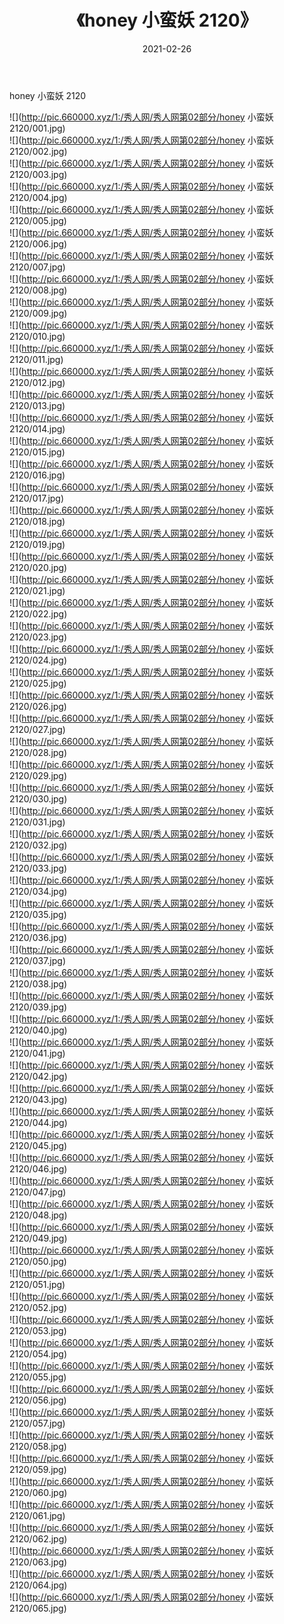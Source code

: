 ﻿---
layout: post
title:  《honey 小蛮妖 2120》
date:   2021-02-26
img: http://pic.660000.xyz/1:/秀人网/秀人网第02部分/honey 小蛮妖 2120/000.jpg
categories: [美女, 清纯, 唯美]
---

honey 小蛮妖 2120

  ![](http://pic.660000.xyz/1:/秀人网/秀人网第02部分/honey 小蛮妖 2120/001.jpg) <br> ![](http://pic.660000.xyz/1:/秀人网/秀人网第02部分/honey 小蛮妖 2120/002.jpg) <br> ![](http://pic.660000.xyz/1:/秀人网/秀人网第02部分/honey 小蛮妖 2120/003.jpg) <br> ![](http://pic.660000.xyz/1:/秀人网/秀人网第02部分/honey 小蛮妖 2120/004.jpg) <br> ![](http://pic.660000.xyz/1:/秀人网/秀人网第02部分/honey 小蛮妖 2120/005.jpg) <br> ![](http://pic.660000.xyz/1:/秀人网/秀人网第02部分/honey 小蛮妖 2120/006.jpg) <br> ![](http://pic.660000.xyz/1:/秀人网/秀人网第02部分/honey 小蛮妖 2120/007.jpg) <br> ![](http://pic.660000.xyz/1:/秀人网/秀人网第02部分/honey 小蛮妖 2120/008.jpg) <br> ![](http://pic.660000.xyz/1:/秀人网/秀人网第02部分/honey 小蛮妖 2120/009.jpg) <br> ![](http://pic.660000.xyz/1:/秀人网/秀人网第02部分/honey 小蛮妖 2120/010.jpg) <br> ![](http://pic.660000.xyz/1:/秀人网/秀人网第02部分/honey 小蛮妖 2120/011.jpg) <br> ![](http://pic.660000.xyz/1:/秀人网/秀人网第02部分/honey 小蛮妖 2120/012.jpg) <br> ![](http://pic.660000.xyz/1:/秀人网/秀人网第02部分/honey 小蛮妖 2120/013.jpg) <br> ![](http://pic.660000.xyz/1:/秀人网/秀人网第02部分/honey 小蛮妖 2120/014.jpg) <br> ![](http://pic.660000.xyz/1:/秀人网/秀人网第02部分/honey 小蛮妖 2120/015.jpg) <br> ![](http://pic.660000.xyz/1:/秀人网/秀人网第02部分/honey 小蛮妖 2120/016.jpg) <br> ![](http://pic.660000.xyz/1:/秀人网/秀人网第02部分/honey 小蛮妖 2120/017.jpg) <br> ![](http://pic.660000.xyz/1:/秀人网/秀人网第02部分/honey 小蛮妖 2120/018.jpg) <br> ![](http://pic.660000.xyz/1:/秀人网/秀人网第02部分/honey 小蛮妖 2120/019.jpg) <br> ![](http://pic.660000.xyz/1:/秀人网/秀人网第02部分/honey 小蛮妖 2120/020.jpg) <br> ![](http://pic.660000.xyz/1:/秀人网/秀人网第02部分/honey 小蛮妖 2120/021.jpg) <br> ![](http://pic.660000.xyz/1:/秀人网/秀人网第02部分/honey 小蛮妖 2120/022.jpg) <br> ![](http://pic.660000.xyz/1:/秀人网/秀人网第02部分/honey 小蛮妖 2120/023.jpg) <br> ![](http://pic.660000.xyz/1:/秀人网/秀人网第02部分/honey 小蛮妖 2120/024.jpg) <br> ![](http://pic.660000.xyz/1:/秀人网/秀人网第02部分/honey 小蛮妖 2120/025.jpg) <br> ![](http://pic.660000.xyz/1:/秀人网/秀人网第02部分/honey 小蛮妖 2120/026.jpg) <br> ![](http://pic.660000.xyz/1:/秀人网/秀人网第02部分/honey 小蛮妖 2120/027.jpg) <br> ![](http://pic.660000.xyz/1:/秀人网/秀人网第02部分/honey 小蛮妖 2120/028.jpg) <br> ![](http://pic.660000.xyz/1:/秀人网/秀人网第02部分/honey 小蛮妖 2120/029.jpg) <br> ![](http://pic.660000.xyz/1:/秀人网/秀人网第02部分/honey 小蛮妖 2120/030.jpg) <br> ![](http://pic.660000.xyz/1:/秀人网/秀人网第02部分/honey 小蛮妖 2120/031.jpg) <br> ![](http://pic.660000.xyz/1:/秀人网/秀人网第02部分/honey 小蛮妖 2120/032.jpg) <br> ![](http://pic.660000.xyz/1:/秀人网/秀人网第02部分/honey 小蛮妖 2120/033.jpg) <br> ![](http://pic.660000.xyz/1:/秀人网/秀人网第02部分/honey 小蛮妖 2120/034.jpg) <br> ![](http://pic.660000.xyz/1:/秀人网/秀人网第02部分/honey 小蛮妖 2120/035.jpg) <br> ![](http://pic.660000.xyz/1:/秀人网/秀人网第02部分/honey 小蛮妖 2120/036.jpg) <br> ![](http://pic.660000.xyz/1:/秀人网/秀人网第02部分/honey 小蛮妖 2120/037.jpg) <br> ![](http://pic.660000.xyz/1:/秀人网/秀人网第02部分/honey 小蛮妖 2120/038.jpg) <br> ![](http://pic.660000.xyz/1:/秀人网/秀人网第02部分/honey 小蛮妖 2120/039.jpg) <br> ![](http://pic.660000.xyz/1:/秀人网/秀人网第02部分/honey 小蛮妖 2120/040.jpg) <br> ![](http://pic.660000.xyz/1:/秀人网/秀人网第02部分/honey 小蛮妖 2120/041.jpg) <br> ![](http://pic.660000.xyz/1:/秀人网/秀人网第02部分/honey 小蛮妖 2120/042.jpg) <br> ![](http://pic.660000.xyz/1:/秀人网/秀人网第02部分/honey 小蛮妖 2120/043.jpg) <br> ![](http://pic.660000.xyz/1:/秀人网/秀人网第02部分/honey 小蛮妖 2120/044.jpg) <br> ![](http://pic.660000.xyz/1:/秀人网/秀人网第02部分/honey 小蛮妖 2120/045.jpg) <br> ![](http://pic.660000.xyz/1:/秀人网/秀人网第02部分/honey 小蛮妖 2120/046.jpg) <br> ![](http://pic.660000.xyz/1:/秀人网/秀人网第02部分/honey 小蛮妖 2120/047.jpg) <br> ![](http://pic.660000.xyz/1:/秀人网/秀人网第02部分/honey 小蛮妖 2120/048.jpg) <br> ![](http://pic.660000.xyz/1:/秀人网/秀人网第02部分/honey 小蛮妖 2120/049.jpg) <br> ![](http://pic.660000.xyz/1:/秀人网/秀人网第02部分/honey 小蛮妖 2120/050.jpg) <br> ![](http://pic.660000.xyz/1:/秀人网/秀人网第02部分/honey 小蛮妖 2120/051.jpg) <br> ![](http://pic.660000.xyz/1:/秀人网/秀人网第02部分/honey 小蛮妖 2120/052.jpg) <br> ![](http://pic.660000.xyz/1:/秀人网/秀人网第02部分/honey 小蛮妖 2120/053.jpg) <br> ![](http://pic.660000.xyz/1:/秀人网/秀人网第02部分/honey 小蛮妖 2120/054.jpg) <br> ![](http://pic.660000.xyz/1:/秀人网/秀人网第02部分/honey 小蛮妖 2120/055.jpg) <br> ![](http://pic.660000.xyz/1:/秀人网/秀人网第02部分/honey 小蛮妖 2120/056.jpg) <br> ![](http://pic.660000.xyz/1:/秀人网/秀人网第02部分/honey 小蛮妖 2120/057.jpg) <br> ![](http://pic.660000.xyz/1:/秀人网/秀人网第02部分/honey 小蛮妖 2120/058.jpg) <br> ![](http://pic.660000.xyz/1:/秀人网/秀人网第02部分/honey 小蛮妖 2120/059.jpg) <br> ![](http://pic.660000.xyz/1:/秀人网/秀人网第02部分/honey 小蛮妖 2120/060.jpg) <br> ![](http://pic.660000.xyz/1:/秀人网/秀人网第02部分/honey 小蛮妖 2120/061.jpg) <br> ![](http://pic.660000.xyz/1:/秀人网/秀人网第02部分/honey 小蛮妖 2120/062.jpg) <br> ![](http://pic.660000.xyz/1:/秀人网/秀人网第02部分/honey 小蛮妖 2120/063.jpg) <br> ![](http://pic.660000.xyz/1:/秀人网/秀人网第02部分/honey 小蛮妖 2120/064.jpg) <br> ![](http://pic.660000.xyz/1:/秀人网/秀人网第02部分/honey 小蛮妖 2120/065.jpg) <br>
